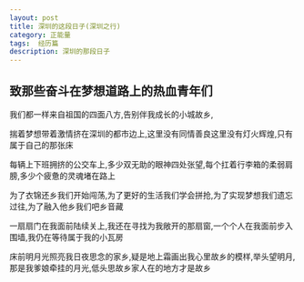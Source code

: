 ```yaml
---
layout: post
title: 深圳的这段日子(深圳之行)
category: 正能量
tags:  经历篇
description: 深圳的那段日子
---
```


## 致那些奋斗在梦想道路上的热血青年们
<p>我们都一样来自祖国的四面八方,告别伴我成长的小城故乡,</p>
<p>揣着梦想带着激情挤在深圳的都市边上,这里没有同情善良这里没有灯火辉煌,只有属于自己的那张床</p>
<p>每辆上下班拥挤的公交车上,多少双无助的眼神四处张望,每个扛着行李箱的柔弱肩膀,多少个疲惫的灵魂堵在路上</p>
<p>为了衣锦还乡我们开始闯荡,为了更好的生活我们学会拼抢,为了实现梦想我们遗忘过往,为了融入他乡我们吧乡音藏</p>
<p>一扇扇门在我面前陆续关上,我还在寻找为我敞开的那扇窗,一个个人在我面前步入围墙,我仍在等待属于我的小瓦房</p>
<p>床前明月光照亮我日夜思念的家乡,疑是地上霜画出我心里故乡的模样,举头望明月,那是我爹娘牵挂的月光,低头思故乡家人在的地方才是故乡</p>